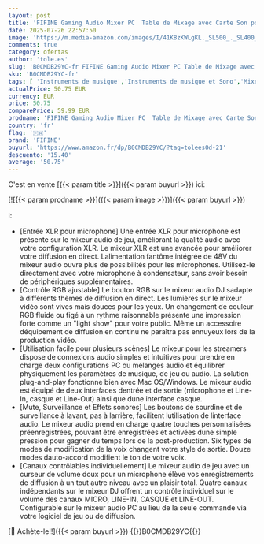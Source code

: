 ```yaml
---
layout: post
title: 'FIFINE Gaming Audio Mixer PC  Table de Mixage avec Carte Son pour Micro XLR  Mélangeur Audio Contrôleur pour Streaming Podcast Enregistrement  Contrôle Individuel  Contrôle de Volume  Bouton de Mute'
date: 2025-07-26 22:57:50
image: 'https://m.media-amazon.com/images/I/41K8zKWLgKL._SL500_._SL400_.jpg'
comments: true
category: ofertas
author: 'tole.es'
slug: 'B0CMDB29YC-fr FIFINE Gaming Audio Mixer PC Table de Mixage avec Carte...'
sku: 'B0CMDB29YC-fr'
tags: [ 'Instruments de musique','Instruments de musique et Sono','Mixeurs DJ','fifine','Équipement DJ et VJ','🇫🇷', ]
actualPrice: 50.75 EUR
currency: EUR
price: 50.75
comparePrice: 59.99 EUR
prodname: 'FIFINE Gaming Audio Mixer PC  Table de Mixage avec Carte Son pour Micro XLR  Mélangeur Audio Contrôleur pour Streaming Podcast Enregistrement  Contrôle Individuel  Contrôle de Volume  Bouton de Mute'
country: 'fr'
flag: '🇫🇷'
brand: 'FIFINE'
buyurl: 'https://www.amazon.fr/dp/B0CMDB29YC/?tag=tolees0d-21'
descuento: '15.40'
average: '50.75'
---
```


C'est en vente [{{< param title >}}]({{< param buyurl >}}) ici:

[![{{< param prodname >}}]({{< param image >}})]({{< param buyurl >}})

ℹ️:

- [Entrée XLR pour microphone] Une entrée XLR pour microphone est présente sur le mixeur audio de jeu, améliorant la qualité audio avec votre configuration XLR. Le mixeur XLR est une avancée pour améliorer votre diffusion en direct. Lalimentation fantôme intégrée de 48V du mixeur audio ouvre plus de possibilités pour les microphones. Utilisez-le directement avec votre microphone à condensateur, sans avoir besoin de périphériques supplémentaires.
- [Contrôle RGB ajustable] Le bouton RGB sur le mixeur audio DJ sadapte à différents thèmes de diffusion en direct. Les lumières sur le mixeur vidéo sont vives mais douces pour les yeux. Un changement de couleur RGB fluide ou figé à un rythme raisonnable présente une impression forte comme un "light show" pour votre public. Même un accessoire déquipement de diffusion en continu ne paraîtra pas ennuyeux lors de la production vidéo.
- [Utilisation facile pour plusieurs scènes] Le mixeur pour les streamers dispose de connexions audio simples et intuitives pour prendre en charge deux configurations PC ou mélanges audio et équilibrer physiquement les paramètres de musique, de jeu ou audio. La solution plug-and-play fonctionne bien avec Mac OS/Windows. Le mixeur audio est équipé de deux interfaces dentrée et de sortie (microphone et Line-In, casque et Line-Out) ainsi que dune interface casque.
- [Mute, Surveillance et Effets sonores] Les boutons de sourdine et de surveillance à lavant, pas à larrière, facilitent lutilisation de linterface audio. Le mixeur audio prend en charge quatre touches personnalisées préenregistrées, pouvant être enregistrées et activées dune simple pression pour gagner du temps lors de la post-production. Six types de modes de modification de la voix changent votre style de sortie. Douze modes dauto-accord modifient le ton de votre voix.
- [Canaux contrôlables individuellement] Le mixeur audio de jeu avec un curseur de volume doux pour un microphone élève vos enregistrements de diffusion à un tout autre niveau avec un plaisir total. Quatre canaux indépendants sur le mixeur DJ offrent un contrôle individuel sur le volume des canaux MICRO, LINE-IN, CASQUE et LINE-OUT. Configurable sur le mixeur audio PC au lieu de la seule commande via votre logiciel de jeu ou de diffusion.

[🛒 Achète-le!!]({{< param buyurl >}})
{{<world>}}B0CMDB29YC{{</world>}}
